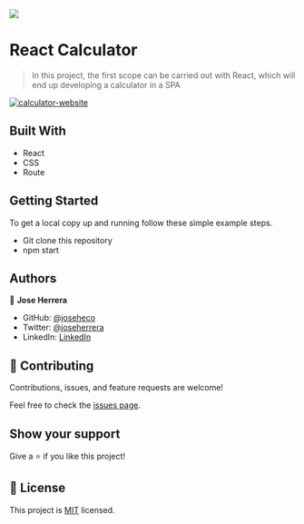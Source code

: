 ![](https://img.shields.io/badge/Microverse-blueviolet)

# React Calculator

> In this project, the first scope can be carried out with React, which will end up developing a calculator in a SPA

<a href="https://ibb.co/TH6XLvn"><img src="https://i.ibb.co/55mDFMz/calculator-website.jpg" alt="calculator-website" border="0"></a>

## Built With

- React
- CSS
- Route


## Getting Started

To get a local copy up and running follow these simple example steps.

- Git clone this repository
- npm start


## Authors

👤 **Jose Herrera**

- GitHub: [@joseheco](https://github.com/joseheco)
- Twitter: [@joseherrera](https://twitter.com/joseherreraco)
- LinkedIn: [LinkedIn](https://linkedin.com/in/joseherreraco)


## 🤝 Contributing

Contributions, issues, and feature requests are welcome!

Feel free to check the [issues page](../../issues/).

## Show your support

Give a ⭐️ if you like this project!

## 📝 License

This project is [MIT](./MIT.md) licensed.
